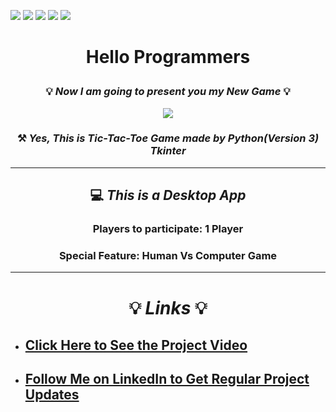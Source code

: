 ![](https://img.shields.io/badge/Programming_Language-Python-blue.svg)
![](https://img.shields.io/badge/Main_Tool_Used-Tkinter-gold.svg)
![](https://img.shields.io/badge/Game-Tic_Tac_Toe-blue.svg)
![](https://img.shields.io/badge/Python_Version-3.7-brown.svg)
![](https://img.shields.io/badge/Status-Complete-gold.svg)

# <p align="center"> Hello Programmers  </p>

### <p align="center">  💡 _Now I am going to present you my New Game_ 💡 </p>

<p align="center"><img src="game_gif.gif"></p>

###  <p align="center">⚒️ _Yes, This is Tic-Tac-Toe Game made by Python(Version 3) Tkinter_</p>

---

## <p align="center"> 💻 <i>_This is a Desktop App_</i></p>
### <p align="center"> Players to participate: 1 Player</p>
### <p align="center">Special Feature: Human Vs Computer Game</p>


---
# <p align="center">💡 ***_Links_*** 💡</p>
- ## [Click Here to See the Project Video](https://youtu.be/eDpWs09ZGvI)

- ## [Follow Me on LinkedIn to Get Regular Project Updates](https://www.linkedin.com/in/samarpan-dasgupta-4aa1061b0/ "LCO")

